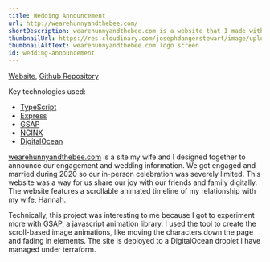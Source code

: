 ```yaml
---
title: Wedding Announcement
url: http://wearehunnyandthebee.com/
shortDescription: wearehunnyandthebee.com is a website that I made with my (now) wife to announce our wedding plans.
thumbnailUrl: https://res.cloudinary.com/josephdangerstewart/image/upload/c_scale,q_auto:good,w_500/v1613421596/joseph-likes-code/wedding-website/wedding-website-thumbnail.png
thumbnailAltText: wearehunnyandthebee.com logo screen
id: wedding-announcement
---
```


[Website](http://wearehunnyandthebee.com/), [Github Repository](https://github.com/josephdangerstewart/we-are-hunny-and-the-bee)

Key technologies used:

* [TypeScript](https://www.typescriptlang.org/)
* [Express](https://expressjs.com/)
* [GSAP](https://greensock.com/gsap/)
* [NGINX](https://www.nginx.com/)
* [DigitalOcean](https://www.digitalocean.com/)

[wearehunnyandthebee.com](http://wearehunnyandthebee.com/) is a site my wife and I designed together to announce our engagement and wedding information. We got engaged and married during 2020 so our in-person celebration was severely limited. This website was a way for us share our joy with our friends and family digitally. The website features a scrollable animated timeline of my relationship with my wife, Hannah.

Technically, this project was interesting to me because I got to experiment more with GSAP, a javascript animation library. I used the tool to create the scroll-based image animations, like moving the characters down the page and fading in elements. The site is deployed to a DigitalOcean droplet I have managed under terraform.
